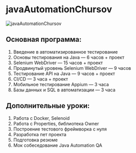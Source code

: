 # javaAutomationChursov
![javaAutomationChursov](https://s.dou.ua/CACHE/images/img/announces/qa-automation-java-telegram_2/9ee3d9abcf7274d56921ae3e7e4df43d.jpg)
## Основная программа:
1. Введение в автоматизированное тестирование
2. Основы тестирования на Java — 6 часов + проект
3. Selenium WebDriver — 15 часов + проект
4. Продвинутый уровень Selenium WebDriver — 9 часов
5. Тестирование API на Java — 9 часов + проект
6. CI/CD — 3 часа + проект
7. Мобильное тестирование Appium — 3 часа
8. Базы данных и SQL в автоматизации — 3 часа
## Дополнительные уроки:
1. Работа с Docker, Selenoid
2. Работа с Properties, библиотека Owner
3. Построение тестового фреймворка с нуля
4. Разработка пет проекта
5. Подготовка резюме
6. Мок собеседование Java Automation QA